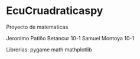 # EcuCruadraticaspy

Proyecto de matematicas 

Jeronimo Patiño Betancur 10-1 
Samuel Montoya 10-1  

Librerias:
pygame
math
mathplotlib

